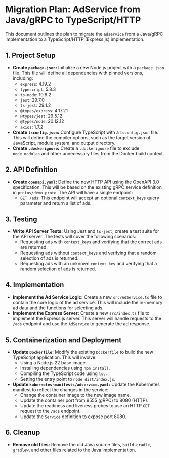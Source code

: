 # Migration Plan: AdService from Java/gRPC to TypeScript/HTTP

This document outlines the plan to migrate the `adservice` from a Java/gRPC implementation to a TypeScript/HTTP (Express.js) implementation.

## 1. Project Setup

- **Create `package.json`:** Initialize a new Node.js project with a `package.json` file. This file will define all dependencies with pinned versions, including:
    - `express`: 4.19.2
    - `typescript`: 5.8.3
    - `ts-node`: 10.9.2
    - `jest`: 29.7.0
    - `ts-jest`: 29.1.2
    - `@types/express`: 4.17.21
    - `@types/jest`: 29.5.12
    - `@types/node`: 20.12.12
    - `axios`: 1.7.2
- **Create `tsconfig.json`:** Configure TypeScript with a `tsconfig.json` file. This will define the compiler options, such as the target version of JavaScript, module system, and output directory.
- **Create `.dockerignore`:** Create a `.dockerignore` file to exclude `node_modules` and other unnecessary files from the Docker build context.

## 2. API Definition

- **Create `openapi.yaml`:** Define the new HTTP API using the OpenAPI 3.0 specification. This will be based on the existing gRPC service definition in `protos/demo.proto`. The API will have a single endpoint:
    - `GET /ads`: This endpoint will accept an optional `context_keys` query parameter and return a list of ads.

## 3. Testing

- **Write API Server Tests:** Using Jest and `ts-jest`, create a test suite for the API server. The tests will cover the following scenarios:
    - Requesting ads with `context_keys` and verifying that the correct ads are returned.
    - Requesting ads without `context_keys` and verifying that a random selection of ads is returned.
    - Requesting ads with an unknown `context_key` and verifying that a random selection of ads is returned.

## 4. Implementation

- **Implement the Ad Service Logic:** Create a new `src/AdService.ts` file to contain the core logic of the ad service. This will include the in-memory ad data and the functions for selecting ads.
- **Implement the Express Server:** Create a new `src/index.ts` file to implement the Express.js server. This server will handle requests to the `/ads` endpoint and use the `AdService` to generate the ad response.

## 5. Containerization and Deployment

- **Update `Dockerfile`:** Modify the existing `Dockerfile` to build the new TypeScript application. This will involve:
    - Using a Node.js 22 base image.
    - Installing dependencies using `npm install`.
    - Compiling the TypeScript code using `tsc`.
    - Setting the entry point to `node dist/index.js`.
- **Update `kubernetes-manifests/adservice.yaml`:** Update the Kubernetes manifest to reflect the changes in the service:
    - Change the container image to the new image name.
    - Update the container port from 9555 (gRPC) to 8080 (HTTP).
    - Update the readiness and liveness probes to use an HTTP `GET` request to the `/ads` endpoint.
    - Update the `Service` definition to expose port 8080.

## 6. Cleanup

- **Remove old files:** Remove the old Java source files, `build.gradle`, `gradlew`, and other files related to the Java implementation.